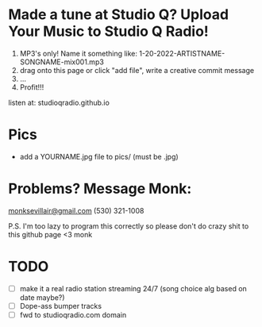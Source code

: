 # Made a tune at Studio Q? Upload Your Music to Studio Q Radio!
1. MP3's only! Name it something like: 1-20-2022-ARTISTNAME-SONGNAME-mix001.mp3
2. drag onto this page or click "add file", write a creative commit message
3. ...
4. Profit!!!

listen at: studioqradio.github.io

# Pics
- add a YOURNAME.jpg file to pics/ (must be .jpg)

# Problems? Message Monk:
monksevillair@gmail.com (530) 321-1008

P.S. I'm too lazy to program this correctly so please don't do crazy shit to this github page <3 monk

# TODO
- [ ] make it a real radio station streaming 24/7 (song choice alg based on date maybe?)
- [ ] Dope-ass bumper tracks
- [ ] fwd to studioqradio.com domain
